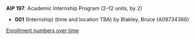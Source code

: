 **AIP 197**: Academic Internship Program (2–12 units, by 2)

- **001** (Internship) (time and location TBA) by Blakley, Bruce (A09734366)

[Enrollment numbers over time](./AIP197.tsv)
